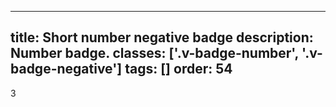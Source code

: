<!--
 *              © 2025 Visa
 *
 * Licensed under the Apache License, Version 2.0 (the "License");
 * you may not use this file except in compliance with the License.
 * You may obtain a copy of the License at
 *
 *         http://www.apache.org/licenses/LICENSE-2.0
 *
 * Unless required by applicable law or agreed to in writing, software
 * distributed under the License is distributed on an "AS IS" BASIS,
 * WITHOUT WARRANTIES OR CONDITIONS OF ANY KIND, either express or implied.
 * See the License for the specific language governing permissions and
 * limitations under the License.
 *
 -->
---
title: Short number negative badge
description: Number badge.
classes: ['.v-badge-number', '.v-badge-negative']
tags: []
order: 54
---

<div class="v-badge v-badge-number v-badge-negative v-typography-label-active">
  3
</div>
